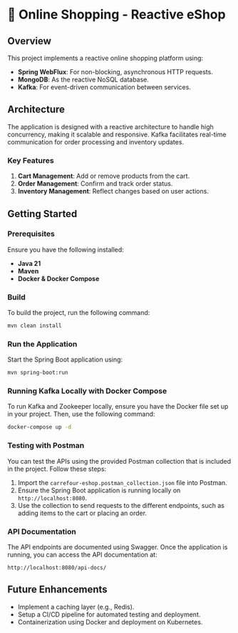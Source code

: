 
# 🛒 Online Shopping - Reactive eShop

## Overview

This project implements a reactive online shopping platform using:

- **Spring WebFlux**: For non-blocking, asynchronous HTTP requests.
- **MongoDB**: As the reactive NoSQL database.
- **Kafka**: For event-driven communication between services.

## Architecture

The application is designed with a reactive architecture to handle high concurrency, making it scalable and responsive. Kafka facilitates real-time communication for order processing and inventory updates.

### Key Features

1. **Cart Management**: Add or remove products from the cart.
2. **Order Management**: Confirm and track order status.
3. **Inventory Management**: Reflect changes based on user actions.

## Getting Started

### Prerequisites

Ensure you have the following installed:
- **Java 21**
- **Maven**
- **Docker & Docker Compose**

### Build

To build the project, run the following command:

```bash
mvn clean install
```

### Run the Application

Start the Spring Boot application using:

```bash
mvn spring-boot:run
```

### Running Kafka Locally with Docker Compose

To run Kafka and Zookeeper locally, ensure you have the Docker file set up in your project. Then, use the following command:

```bash
docker-compose up -d
```

### Testing with Postman

You can test the APIs using the provided Postman collection that is included in the project. Follow these steps:

1. Import the `carrefour-eshop.postman_collection.json` file into Postman.
2. Ensure the Spring Boot application is running locally on `http://localhost:8080`.
3. Use the collection to send requests to the different endpoints, such as adding items to the cart or placing an order.

### API Documentation

The API endpoints are documented using Swagger. Once the application is running, you can access the API documentation at:

```
http://localhost:8080/api-docs/
```

## Future Enhancements

- Implement a caching layer (e.g., Redis).
- Setup a CI/CD pipeline for automated testing and deployment.
- Containerization using Docker and deployment on Kubernetes.

